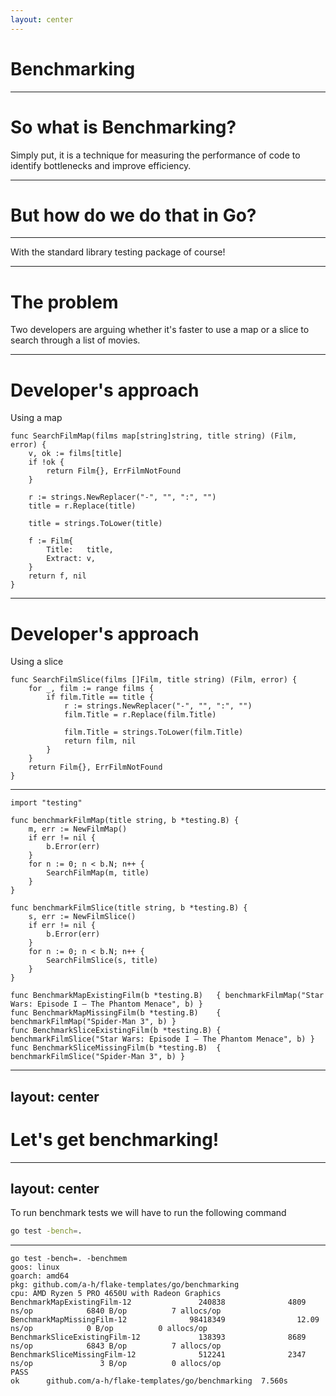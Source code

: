 ```yaml
---
layout: center
---
```


# Benchmarking

---

# So what is Benchmarking? 

Simply put, it is a technique for measuring the performance of code to identify bottlenecks and improve efficiency.

---

# But how do we do that in Go?

---

With the standard library testing package of course!

---

# The problem

Two developers are arguing whether it's faster to use a map or a slice to search through a list of movies.

---

# Developer's approach

Using a map 

```go{all|2-5|7-10|12-16}{lines:true}
func SearchFilmMap(films map[string]string, title string) (Film, error) {
	v, ok := films[title]
	if !ok {
		return Film{}, ErrFilmNotFound
	}

	r := strings.NewReplacer("-", "", ":", "")
	title = r.Replace(title)

	title = strings.ToLower(title)

	f := Film{
		Title:   title,
		Extract: v,
	}
	return f, nil
}
```
---

# Developer's approach
Using a slice

```go{all|2-3|4-7|8|11}{lines:true}
func SearchFilmSlice(films []Film, title string) (Film, error) {
	for _, film := range films {
		if film.Title == title {
			r := strings.NewReplacer("-", "", ":", "")
			film.Title = r.Replace(film.Title)

			film.Title = strings.ToLower(film.Title)
			return film, nil
		}
	}
	return Film{}, ErrFilmNotFound
}
```
---

```go{all|3-11|8|13-21|23-24|25-26}{lines:true}
import "testing"

func benchmarkFilmMap(title string, b *testing.B) {
	m, err := NewFilmMap()
	if err != nil {
		b.Error(err)
	}
	for n := 0; n < b.N; n++ {
		SearchFilmMap(m, title)
	}
}

func benchmarkFilmSlice(title string, b *testing.B) {
	s, err := NewFilmSlice()
	if err != nil {
		b.Error(err)
	}
	for n := 0; n < b.N; n++ {
		SearchFilmSlice(s, title)
	}
}

func BenchmarkMapExistingFilm(b *testing.B)   { benchmarkFilmMap("Star Wars: Episode I – The Phantom Menace", b) }
func BenchmarkMapMissingFilm(b *testing.B)    { benchmarkFilmMap("Spider-Man 3", b) }
func BenchmarkSliceExistingFilm(b *testing.B) { benchmarkFilmSlice("Star Wars: Episode I – The Phantom Menace", b) }
func BenchmarkSliceMissingFilm(b *testing.B)  { benchmarkFilmSlice("Spider-Man 3", b) }
```

---
layout: center
---

# Let's get benchmarking!

---
layout: center
---

To run benchmark tests we will have to run the following command
```sh
go test -bench=.
```
---
```sh{all|1|2-5|6-11}
go test -bench=. -benchmem
goos: linux
goarch: amd64
pkg: github.com/a-h/flake-templates/go/benchmarking
cpu: AMD Ryzen 5 PRO 4650U with Radeon Graphics
BenchmarkMapExistingFilm-12               240838              4809 ns/op            6840 B/op          7 allocs/op
BenchmarkMapMissingFilm-12              98418349                12.09 ns/op            0 B/op          0 allocs/op
BenchmarkSliceExistingFilm-12             138393              8689 ns/op            6843 B/op          7 allocs/op
BenchmarkSliceMissingFilm-12              512241              2347 ns/op               3 B/op          0 allocs/op
PASS
ok      github.com/a-h/flake-templates/go/benchmarking  7.560s
```
